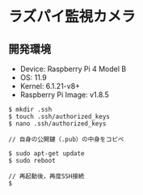 # ラズパイ監視カメラ
## 開発環境
- Device: Raspberry Pi 4 Model B
- OS: 11.9
- Kernel: 6.1.21-v8+
- Raspberry Pi Image: v1.8.5

```
$ mkdir .ssh
$ touch .ssh/authorized_keys
$ nano .ssh/authorized_keys

// 自身の公開鍵（.pub）の中身をコピペ

$ sudo apt-get update
$ sudo reboot

// 再起動後，再度SSH接続
$ 

```